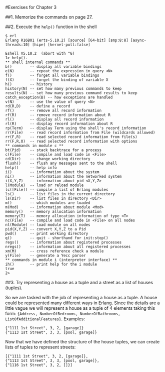 #Exercises for Chapter 3

##1. Memorize the commands on page 27.

##2. Execute the `help()` function in the shell

    $ erl
    Erlang R16B01 (erts-5.10.2) [source] [64-bit] [smp:8:8] [async-threads:10] [hipe] [kernel-poll:false]

    Eshell V5.10.2  (abort with ^G)
    1> help().
    ** shell internal commands **
    b()        -- display all variable bindings
    e(N)       -- repeat the expression in query <N>
    f()        -- forget all variable bindings
    f(X)       -- forget the binding of variable X
    h()        -- history
    history(N) -- set how many previous commands to keep
    results(N) -- set how many previous command results to keep
    catch_exception(B) -- how exceptions are handled
    v(N)       -- use the value of query <N>
    rd(R,D)    -- define a record
    rf()       -- remove all record information
    rf(R)      -- remove record information about R
    rl()       -- display all record information
    rl(R)      -- display record information about R
    rp(Term)   -- display Term using the shell's record information
    rr(File)   -- read record information from File (wildcards allowed)
    rr(F,R)    -- read selected record information from file(s)
    rr(F,R,O)  -- read selected record information with options
    ** commands in module c **
    bt(Pid)    -- stack backtrace for a process
    c(File)    -- compile and load code in <File>
    cd(Dir)    -- change working directory
    flush()    -- flush any messages sent to the shell
    help()     -- help info
    i()        -- information about the system
    ni()       -- information about the networked system
    i(X,Y,Z)   -- information about pid <X,Y,Z>
    l(Module)  -- load or reload module
    lc([File]) -- compile a list of Erlang modules
    ls()       -- list files in the current directory
    ls(Dir)    -- list files in directory <Dir>
    m()        -- which modules are loaded
    m(Mod)     -- information about module <Mod>
    memory()   -- memory allocation information
    memory(T)  -- memory allocation information of type <T>
    nc(File)   -- compile and load code in <File> on all nodes
    nl(Module) -- load module on all nodes
    pid(X,Y,Z) -- convert X,Y,Z to a Pid
    pwd()      -- print working directory
    q()        -- quit - shorthand for init:stop()
    regs()     -- information about registered processes
    nregs()    -- information about all registered processes
    xm(M)      -- cross reference check a module
    y(File)    -- generate a Yecc parser
    ** commands in module i (interpreter interface) **
    ih()       -- print help for the i module
    true
    2>

##3. Try representing a house as a tuple and a street as a list of houses (tuples).

So we are tasked with the job of representing a house as a tuple. A house could be represented many different ways in Erlang. Since the details are a little vague we will represent a house as a tuple of 4 elements taking this form: `{Address, NumberOfBedrooms, NumberOfBathrooms, ListOfAdditionalFeatures}`. Examples:

    {"1111 1st Street", 3, 2, [garage]}
    {"1113 1st Street", 3, 3, [pool, garage]}


Now that we have defined the structure of the house tuples, we can create lists of tuples to represent streets:

    [{"1111 1st Street", 3, 2, [garage]},
    {"1113 1st Street", 3, 3, [pool, garage]},
    {"1116 1st Street", 3, 2, []}]

